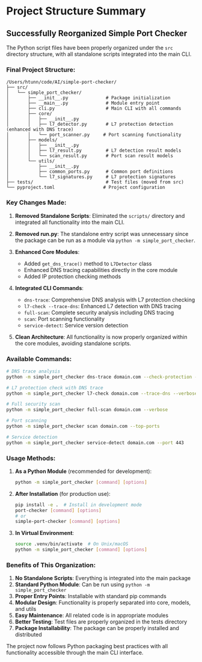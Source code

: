 # Project Structure Summary

## Successfully Reorganized Simple Port Checker

The Python script files have been properly organized under the `src` directory structure, with all standalone scripts integrated into the main CLI.

### Final Project Structure:

```
/Users/htunn/code/AI/simple-port-checker/
├── src/
│   └── simple_port_checker/
│       ├── __init__.py              # Package initialization
│       ├── __main__.py              # Module entry point
│       ├── cli.py                   # Main CLI with all commands
│       ├── core/
│       │   ├── __init__.py
│       │   ├── l7_detector.py       # L7 protection detection (enhanced with DNS trace)
│       │   └── port_scanner.py     # Port scanning functionality
│       ├── models/
│       │   ├── __init__.py
│       │   ├── l7_result.py         # L7 detection result models
│       │   └── scan_result.py       # Port scan result models
│       └── utils/
│           ├── __init__.py
│           ├── common_ports.py      # Common port definitions
│           └── l7_signatures.py     # L7 protection signatures
├── tests/                           # Test files (moved from src)
└── pyproject.toml                  # Project configuration
```

### Key Changes Made:

1. **Removed Standalone Scripts**: Eliminated the `scripts/` directory and integrated all functionality into the main CLI.
2. **Removed run.py**: The standalone entry script was unnecessary since the package can be run as a module via `python -m simple_port_checker`.

2. **Enhanced Core Modules**: 
   - Added `get_dns_trace()` method to `L7Detector` class
   - Enhanced DNS tracing capabilities directly in the core module
   - Added IP protection checking methods

3. **Integrated CLI Commands**:
   - `dns-trace`: Comprehensive DNS analysis with L7 protection checking
   - `l7-check --trace-dns`: Enhanced L7 detection with DNS tracing
   - `full-scan`: Complete security analysis including DNS tracing
   - `scan`: Port scanning functionality
   - `service-detect`: Service version detection

4. **Clean Architecture**: All functionality is now properly organized within the core modules, avoiding standalone scripts.

### Available Commands:

```bash
# DNS trace analysis
python -m simple_port_checker dns-trace domain.com --check-protection --verbose

# L7 protection check with DNS trace
python -m simple_port_checker l7-check domain.com --trace-dns --verbose

# Full security scan
python -m simple_port_checker full-scan domain.com --verbose

# Port scanning
python -m simple_port_checker scan domain.com --top-ports

# Service detection
python -m simple_port_checker service-detect domain.com --port 443
```

### Usage Methods:

1. **As a Python Module** (recommended for development):
   ```bash
   python -m simple_port_checker [command] [options]
   ```

2. **After Installation** (for production use):
   ```bash
   pip install -e .  # Install in development mode
   port-checker [command] [options]
   # or
   simple-port-checker [command] [options]
   ```

3. **In Virtual Environment**:
   ```bash
   source .venv/bin/activate  # On Unix/macOS
   python -m simple_port_checker [command] [options]
   ```

### Benefits of This Organization:

1. **No Standalone Scripts**: Everything is integrated into the main package
2. **Standard Python Module**: Can be run using `python -m simple_port_checker`
3. **Proper Entry Points**: Installable with standard pip commands
4. **Modular Design**: Functionality is properly separated into core, models, and utils
5. **Easy Maintenance**: All related code is in appropriate modules
6. **Better Testing**: Test files are properly organized in the tests directory
7. **Package Installability**: The package can be properly installed and distributed

The project now follows Python packaging best practices with all functionality accessible through the main CLI interface.

